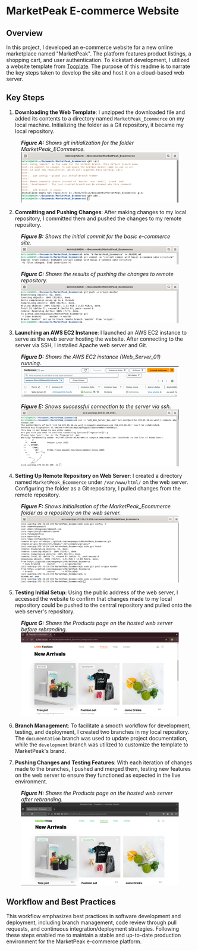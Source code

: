 # MarketPeak E-commerce Website

## Overview

In this project, I developed an e-commerce website for a new online marketplace named "MarketPeak". The platform features product listings, a shopping cart, and user authentication. To kickstart development, I utilized a website template from [Tooplate](https://www.tooplate.com/). The purpose of this readme is to narrate the key steps taken to develop the site and host it on a cloud-based web server.

## Key Steps

1. **Downloading the Web Template**: I unzipped the downloaded file and added its contents to a directory named `MarketPeak_Ecommerce` on my local machine. Initializing the folder as a Git repository, it became my local repository.

<figure>
  <figcaption><em><strong>Figure A:</strong> Shows git initialization for the folder MarketPeak_ECommerce.</em></figcaption>
  <img src="images/a.png" alt="Figure A">
</figure>

2. **Committing and Pushing Changes**: After making changes to my local repository, I committed them and pushed the changes to my remote repository.

<figure>
  <figcaption><em><strong>Figure B:</strong> Shows the initial commit for the basic e-commerce site.</em></figcaption>
  <img src="images/b.png" alt="Figure B">
</figure>

<figure>
  <figcaption><em><strong>Figure C:</strong> Shows the results of pushing the changes to remote repository.</em></figcaption>
  <img src="images/c.png" alt="Figure C">
</figure>

3. **Launching an AWS EC2 Instance**: I launched an AWS EC2 instance to serve as the web server hosting the website. After connecting to the server via SSH, I installed Apache web server and Git.

<figure>
  <figcaption><em><strong>Figure D:</strong> Shows the AWS EC2 instance (Web_Server_01) running.</em></figcaption>
  <img src="images/d.png" alt="Figure D">
</figure>

<figure>
  <figcaption><em><strong>Figure E:</strong> Shows successful connection to the server via ssh.</em></figcaption>
  <img src="images/e.png" alt="Figure E">
</figure>

4. **Setting Up Remote Repository on Web Server**: I created a directory named `MarketPeak_Ecommerce` under `/var/www/html/` on the web server. Configuring the folder as a Git repository, I pulled changes from the remote repository.

<figure>
  <figcaption><em><strong>Figure F:</strong> Shows initialisation of the MarketPeak_Ecommerce folder as a repository on the web server.</em></figcaption>
  <img src="images/f.png" alt="Figure F">
</figure>

5. **Testing Initial Setup**: Using the public address of the web server, I accessed the website to confirm that changes made to my local repository could be pushed to the central repository and pulled onto the web server's repository.

<figure>
  <figcaption><em><strong>Figure G:</strong> Shows the Products page on the hosted web server before rebranding.</em></figcaption>
  <img src="images/g.png" alt="Figure G">
</figure>

6. **Branch Management**: To facilitate a smooth workflow for development, testing, and deployment, I created two branches in my local repository. The `documentation` branch was used to update project documentation, while the `development` branch was utilized to customize the template to MarketPeak's brand.

7. **Pushing Changes and Testing Features**: With each iteration of changes made to the branches, I pushed and merged them, testing new features on the web server to ensure they functioned as expected in the live environment.

<figure>
  <figcaption><em><strong>Figure H:</strong> Shows the Products page on the hosted web server after rebranding.</em></figcaption>
  <img src="images/h.png" alt="Figure H">
</figure>

## Workflow and Best Practices

This workflow emphasizes best practices in software development and deployment, including branch management, code review through pull requests, and continuous integration/deployment strategies. Following these steps enabled me to maintain a stable and up-to-date production environment for the MarketPeak e-commerce platform.

